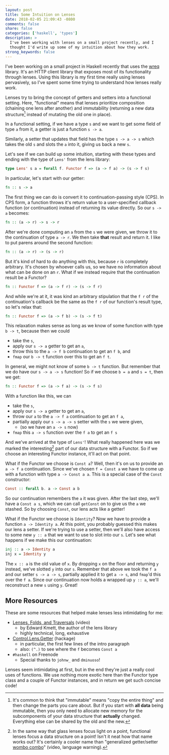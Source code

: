 ```yaml
---
layout: post
title: Some Intuition on Lenses
date: 2018-02-05 21:09:43 -0800
comments: false
share: false
categories: ['haskell', 'types']
description: >
  I've been working with lenses on a small project recently, and I
  thought I'd write up some of my intuition about how they work.
strong_keywords: false
---
```


I've been working on a small project in Haskell recently that uses the
[wreq] library. It's an HTTP client library that exposes most of its
functionality through lenses. Using this library is my first time really
using lenses pervasively, so I've spent some time trying to understand
how lenses really work.

[wreq]: https://hackage.haskell.org/package/wreq

<!-- more -->

Lenses try to bring the concept of getters and setters into a functional
setting. Here, "functional" means that lenses prioritize composition
(chaining one lens after another) and immutability (returning a new
data structure[^perf] instead of mutating the old one in place).

[^perf]: It's common to think that "immutable" means "copy the entire thing" and then change the parts you care about. But if you start with **all data** being immutable, then you only need to allocate new memory for the subcomponents of your data structure that **actually** changed. Everything else can be shared by the old and the new.

In a functional setting, if we have a type `s` and we want to get some
field of type `a` from it, a getter is just a function `s -> a`.

Similarly, a setter that updates that field has the type `s -> a -> s`
which takes the old `s` and slots the `a` into it, giving us back a new
`s`.

Let's see if we can build up some intuition, starting with these types
and ending with the type of `Lens'` from the lens library:

```haskell
type Lens' s a = forall f. Functor f => (a -> f a) -> (s -> f s)
```

In particular, let's start with our getter:

```haskell
fn :: s -> a
```

The first thing we can do is convert it to continuation-passing style
(CPS). In CPS form, a function throws it's return value to a
user-specified callback function (or continuation) instead of returning
its value directly. So our `s -> a` becomes:

```haskell
fn :: (a -> r) -> s -> r
```

After we're done computing an `a` from the `s` we were given, we throw
it to the continuation of type `a -> r`. We then take **that** result and
return it. I like to put parens around the second function:

```haskell
fn :: (a -> r) -> (s -> r)
```

But it's kind of hard to do anything with this, because `r` is
completely arbitrary. It's chosen by whoever calls us, so we have no
information about what can be done on an `r`. What if we instead require
that the continuation result be a Functor?

```haskell
fn :: Functor f => (a -> f r) -> (s -> f r)
```

And while we're at it, it was kind an arbitrary stipulation that the `f
r` of the continuation's callback be the same as the `f r` of our
function's result type, so let's relax that:

```haskell
fn :: Functor f => (a -> f b) -> (s -> f t)
```

This relaxation makes sense as long as we know of some function with
type `b -> t`, because then we could

- take the `s`,
- apply our `s -> a` getter to get an `a`,
- throw this to the `a -> f b` continuation to get an `f b`, and
- `fmap` our `b -> t` function over this to get an `f t`.

In general, we might not know of some `b -> t` function. But remember
that we do have our `s -> a -> s` function! So if we choose `b = a` and
`s = t`, then we get:

```haskell
fn :: Functor f => (a -> f a) -> (s -> f s)
```

With a function like this, we can

- take the `s`,
- apply our `s -> a` getter to get an `a`,
- throw our `a` to the `a -> f a` continuation to get an `f a`,
- partially apply our `s -> a -> s` setter with the `s` we were given,
  - (so we have an `a -> s` now)
- `fmap` this `a -> s` function over the `f a` to get an `f s`

And we've arrived at the type of `Lens'`! What really happened here was
we marked the interesting[^interesting] part of our data structure with
a Functor. So if we choose an interesting Functor instance, it'll act on
that point.

[^interesting]: In the same way that glass lenses focus light on a point, functional lenses focus a data structure on a point! Isn't it neat how that name works out? It's certainly a cooler name than "generalized getter/setter [wombo combo](https://www.youtube.com/watch?v=pD_imYhNoQ4)" (video, language warning).

What if the Functor we choose is `Const a`? Well, then it's on us to
provide an `a -> f a` continuation. Since we've chosen `f = Const a` we
have to come up with a function with type `a -> Const a a`. This is a
special case of the `Const` constructor:

```haskell
Const :: forall b. a -> Const a b
```

So our continuation remembers the `a` it was given. After the last step,
we'll have a `Const a s`, which we can call `getConst` on to give us
the `a` we stashed. So by choosing `Const`, our lens acts like a getter!

What if the Functor we choose is `Identity`? Now we have to provide a
function `a -> Identity a`. At this point, you probably guessed this
makes our lens a setter. If we're trying to use a setter, then we'll
also have access to some new `y :: a` that we want to use to slot into
our `s`. Let's see what happens if we make this our continuation:

```haskell
inj :: a -> Identity a
inj x = Identity y
```

The `x :: a` is the old value of `x`. By dropping `x` on the floor and
returning `y` instead, we've slotted `y` into our `s`. Remember
that above we took the `f a` and our setter `s -> a -> s`, partially
applied it to get `a -> s`, and `fmap`'d this over the `f a`. Since our
continuation now holds a wrapped up `y :: a`, we'll reconstruct a new
`s` using `y`. Great!


## More Resources

These are some resources that helped make lenses less intimidating for
me:

- [Lenses, Folds, and
  Traversals](https://www.youtube.com/watch?v=cefnmjtAolY) (video)
  - by Edward Kmett, the author of the lens library
  - highly technical, long, exhaustive
- [Control.Lens.Getter](https://hackage.haskell.org/package/lens-4.16/docs/Control-Lens-Getter.html) (hackage)
  - in particular, the first few lines of the intro paragraph
  - also: `(^.)` to see where the `f` becomes `Const a`
- `#haskell` on Freenode
  - Special thanks to `johnw_` and `dminuoso`!

Lenses seem intimidating at first, but in the end they're just a really
cool uses of functions. We use nothing more exotic here than the Functor
type class and a couple of Functor instances, and in return we get such
concise code!

<!-- vim:tw=72
-->
